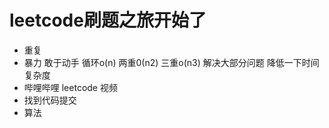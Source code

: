 # leetcode刷题之旅开始了
- 重复
- 暴力
    敢于动手
    循环o(n) 两重0(n2) 三重o(n3)
    解决大部分问题
    降低一下时间复杂度
- 哔哩哔哩 leetcode 视频
- 找到代码提交
- 算法